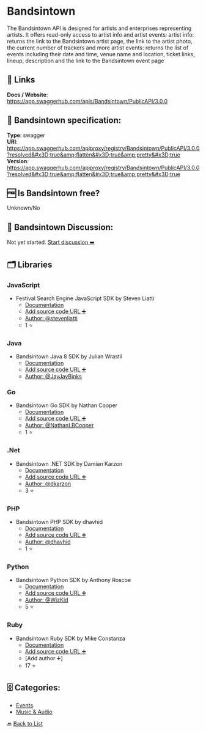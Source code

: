 # Bandsintown
The Bandsintown API is designed for artists and enterprises representing artists.
It offers read-only access to artist info and artist events:
artist info: returns the link to the Bandsintown artist page, the link to the artist photo, the current number of trackers and more
artist events: returns the list of events including their date and time, venue name and location, ticket links, lineup, description and the link to the Bandsintown event page

##  🔗 Links
**Docs / Website**: https://app.swaggerhub.com/apis/Bandsintown/PublicAPI/3.0.0

## 🧬 Bandsintown specification:
**Type**: swagger  
**URI**: https://app.swaggerhub.com/apiproxy/registry/Bandsintown/PublicAPI/3.0.0?resolved&#x3D;true&amp;flatten&#x3D;true&amp;pretty&#x3D;true  
**Version**: https://app.swaggerhub.com/apiproxy/registry/Bandsintown/PublicAPI/3.0.0?resolved&#x3D;true&amp;flatten&#x3D;true&amp;pretty&#x3D;true

## 🆓 Is Bandsintown free?
 Unknown/No 

## 💬 Bandsintown Discussion:
Not yet started. [Start discussion ➡️](https://github.com/apis-list/apis-list/discussions/new)

## 🗂️ Libraries
### JavaScript
- Festival Search Engine JavaScript SDK by Steven Liatti
    - [Documentation](https://github.com/steenput/FestivalSearchEngine)
    - [Add source code URL ➕]()
    - [Author: @stevenliatti](https://github.com/stevenliatti)
    - 1 ⭐

### Java
- Bandsintown Java 8 SDK by Julian Wrastil
    - [Documentation](https://github.com/JayJayBinks/Bandsintown-API)
    - [Add source code URL ➕]()
    - [Author: @JayJayBinks](https://github.com/JayJayBinks)

### Go
- Bandsintown Go SDK by Nathan Cooper
    - [Documentation](https://github.com/NathanLBCooper/bandsintown-api)
    - [Add source code URL ➕]()
    - [Author: @NathanLBCooper](https://github.com/NathanLBCooper)
    - 1 ⭐

### .Net
- Bandsintown .NET SDK by Damian Karzon
    - [Documentation](https://github.com/dkarzon/BitSharp)
    - [Add source code URL ➕]()
    - [Author: @dkarzon](https://github.com/dkarzon)
    - 3 ⭐

### PHP
- Bandsintown PHP SDK by dhavhid
    - [Documentation](https://github.com/dhavhid/php-bandsintown)
    - [Add source code URL ➕]()
    - [Author: @dhavhid](https://github.com/dhavhid)
    - 1 ⭐

### Python
- Bandsintown Python SDK by Anthony Roscoe
    - [Documentation](https://github.com/WizKid/Bandsintown-API)
    - [Add source code URL ➕]()
    - [Author: @WizKid](https://github.com/WizKid)
    - 5 ⭐

### Ruby
- Bandsintown Ruby SDK by Mike Constanza
    - [Documentation](https://github.com/bandsintown/api-gem)
    - [Add source code URL ➕]()
    - [Add author ➕]
    - 17 ⭐


## 🗄️ Categories:
- [Events](https://github.com/apis-list/apis-list#events-)
- [Music & Audio](https://github.com/apis-list/apis-list#music--audio-)

🔙  [Back to List](https://github.com/apis-list/apis-list)
